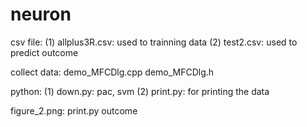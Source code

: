 # neuron
csv file:
(1) allplus3R.csv: used to trainning data
(2) test2.csv: used to predict outcome

collect data:
demo_MFCDlg.cpp
demo_MFCDlg.h

python:
(1) down.py: pac, svm
(2) print.py: for printing the data

figure_2.png:
print.py outcome
